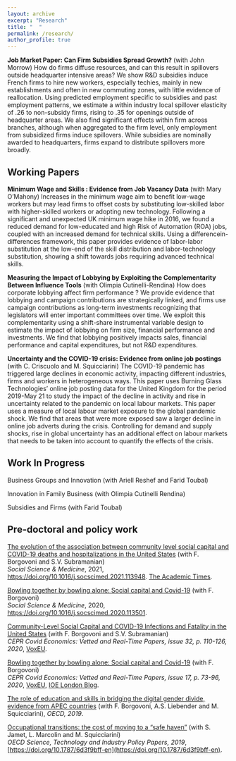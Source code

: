 ```yaml
---
layout: archive
excerpt: "Research"
title: "  "
permalink: /research/
author_profile: true
---
```


**Job Market Paper: Can Firm Subsidies Spread Growth?** (with John Morrow)
How do firms diffuse resources, and can this result in spillovers outside headquarter intensive areas?  We show R&D subsidies induce French firms to hire new workers, especially techies, mainly in new establishments and often in new commuting zones, with little evidence of reallocation.  Using predicted employment specific to subsidies and past employment patterns, we estimate a within industry local spillover elasticity of .26 to non-subsidy firms, rising to .35 for openings outside of headquarter areas.  We also find significant effects within firm across branches, although when aggregated to the firm level, only employment from subsidized firms induce spillovers. While subsidies are nominally awarded to headquarters, firms expand to distribute spillovers more broadly.

## Working Papers

**Minimum Wage and Skills : Evidence from Job Vacancy Data** (with Mary O’Mahony)
Increases in the minimum wage aim to benefit low-wage workers but may lead firms to offset costs by substituting low-skilled labor with higher-skilled workers or adopting new technology. Following a significant and unexpected UK minimum wage hike in 2016, we found a reduced demand for low-educated and high Risk of Automation (ROA) jobs, coupled with an increased demand for technical skills. Using a differencein-differences framework, this paper provides evidence of labor-labor substitution at the low-end of the skill distribution and labor-technology substitution, showing a shift towards jobs requiring advanced technical skills.

**Measuring the Impact of Lobbying by Exploiting the Complementarity Between Influence Tools** (with Olimpia Cutinelli-Rendina)
How does corporate lobbying affect firm performance ? We provide evidence that lobbying and campaign contributions are strategically linked, and firms use campaign contributions as long-term investments recognizing that legislators will enter important committees over time. We exploit this complementarity using a shift-share instrumental variable design to estimate the impact of lobbying on firm size, financial performance and investments. We find that lobbying positively impacts sales, financial performance and capital expenditures, but not R&D expenditures.

**Uncertainty and the COVID-19 crisis: Evidence from online job postings** (with C. Criscuolo and M. Squicciarini)
The COVID-19 pandemic has triggered large declines in economic activity, impacting different industries, firms and workers in heterogeneous ways. This paper uses Burning Glass Technologies’ online job posting data for the United Kingdom for the period 2019-May 21 to study the impact of the decline in activity and rise in uncertainty related to the pandemic on local labour markets. This paper uses a measure of local labour market exposure to the global pandemic shock. We find that areas that were more exposed saw a larger decline in online job adverts during the crisis. Controlling for demand and supply shocks, rise in global uncertainty has an additional effect on labour markets that needs to be taken into account to quantify the effects of the crisis.


## Work In Progress
Business Groups and Innovation (with Ariell Reshef and Farid Toubal)

Innovation in Family Business (with Olimpia Cutinelli Rendina)

Subsidies and Firms (with Farid Toubal)


## Pre-doctoral and policy work

[The evolution of the association between community level social capital and COVID-19 deaths and hospitalizations in the United States](https://www.sciencedirect.com/science/article/pii/S027795362100280X?dgcid=rss_sd_all) (with F. Borgovoni and S.V. Subramanian)  
*Social Science & Medicine*, 2021, https://doi.org/10.1016/j.socscimed.2021.113948. [The Academic Times](https://academictimes.com/communities-with-stronger-social-connections-saw-fewer-covid-19-deaths/).

[Bowling together by bowling alone: Social capital and Covid-19](https://www.sciencedirect.com/science/article/pii/S0277953620307206?dgcid=rss_sd_all) (with F. Borgovoni)  
*Social Science & Medicine*, 2020, https://doi.org/10.1016/j.socscimed.2020.113501.

[Community-Level Social Capital and COVID-19 Infections and Fatality in the United States](https://cepr.org/file/9252/download?token=UvHyo3s6) (with F. Borgovoni and S.V. Subramanian)  
*CEPR Covid Economics: Vetted and Real-Time Papers, issue 32, p. 110-126, 2020*, [VoxEU](https://voxeu.org/article/community-level-social-capital-and-covid-19-infections-and-fatality-us).

[Bowling together by bowling alone: Social capital and Covid-19](https://cepr.org/sites/default/files/news/CovidEconomics17.pdf) (with F. Borgovoni)  
*CEPR Covid Economics: Vetted and Real-Time Papers, issue 17, p. 73-96, 2020*, [VoxEU](https://voxeu.org/article/social-capital-and-social-distancing-us), [IOE London Blog](https://ioelondonblog.wordpress.com/2020/05/18/social-capital-in-the-days-of-covid-19-good-neighbours-keep-their-distance/).

[The role of education and skills in bridging the digital gender divide, evidence from APEC countries](http://www.oecd.org/sti/education-and-skills-in-bridging-the-digital-gender-divide-evidence-from-apec.pdf) (with F. Borgovoni, A.S. Liebender and M. Squicciarini), *OECD, 2019*. 

[Occupational transitions: the cost of moving to a “safe haven”](https://www.oecd-ilibrary.org/docserver/6d3f9bff-en.pdf?expires=1571586413&id=id&accname=guest&checksum=421C4BF31745F1896B0D5DD9B0574ECA) (with S. Jamet, L. Marcolin and M. Squicciarini)  
*OECD Science, Technology and Industry Policy Papers, 2019*, [https://doi.org/10.1787/6d3f9bff-en](https://doi.org/10.1787/6d3f9bff-en).
